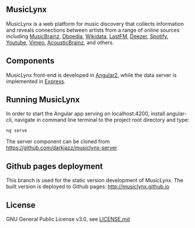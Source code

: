 ## MusicLynx

MusicLynx is a web platform for music discovery that collects information and reveals connections between artists from a range of online sources including [MusicBrainz](https://musicbrainz.org), [Dbpedia](https://dbpedia.org), [Wikidata](https://wikidata.org), [LastFM](http://last.fm), [Deezer](http://deezer.com), [Spotify](http://spotify.com), [Youtube](http://youtube.com), [Vimeo](http://vimeo.com), [AcousticBrainz](http://acousticbrainz.org), and others.

## Components

MusicLynx front-end is developed in [Angular2](https://angular.io), while the data server is implemented in [Express](https://expressjs.com).

## Running MusicLynx

In order to start the Angular app serving on localhost:4200, install angular-cli, navigate in command line terminal to the project root directory and type:
```
ng serve
```

The server component can be cloned from https://github.com/darkjazz/musiclynx-server

## Github pages deployment

This branch is used for the static version development of MusicLynx. The built version is deployed to  Github pages: http://musiclynx.github.io

## License

GNU General Public License v3.0, see [LICENSE.md](https://github.com/darkjazz/musiclynx/blob/static/LICENSE.md)

